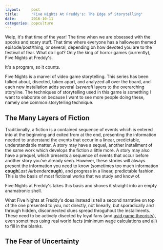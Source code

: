 ```yaml
---
layout:     post
title:      "Five Nights At Freddy's: The Edge of Storytelling"
date:       2016-10-11
categories: popculture
---
```


Welp, it's that time of the year! The time when we are obsessed with the spooks and scary stuff. That time where everyone has a halloween themed episode/post/thing, or several, depending on how devoted you are to the festival of fear. What do I got? Only the king of horror games (currently), Five Nights at Freddy's.

It's a program, so it counts.

Five Nights is a marvel of video game storytelling. This series has been talked about, disected, taken apart, and analyzed all over the board, and each new installation adds several (_several_) layers to the overarching storyline. The techniques of storytelling used in this game is something I want to elaborate on because I want to see more people doing these, namely one common storytelling technique.

## The Many Layers of Fiction

Traditionally, a fiction is a contained sequence of events which is entered into at the beginning and exited from at the end, presenting the information needed to understand the events that occur in a linear, predictable, understandable matter. A story may have a sequel, another installment of the same work which develops the fiction a little more. A story may also have a prequel, which presents a sequence of events that occur before another story you've already seen. However, these stories will always present the information you need to know (sometimes too much information **cough**_Last Airbender_**cough**), and progress in a linear, predictable fashion. This is the basis of most fictional works that we study and know of.

Five Nights at Freddy's takes this basis and shoves it straight into an empty anamatronic shell.

What Five Nights at Freddy's does instead is tell a second narrative on top of the one presented to you, not directly, not linearly, but sporadically and through hidden, disconnected clues spread throguhout the installments. These need to be actively disected by loyal fans (and [avid game theorists](https://www.youtube.com/playlist?list=PLOl4b517qn8jl4Lw8H8cDrDkGwf1FtC7I)), even sometimes using real world facts (minimum wage calculations and all) to fill in the blanks.

## The Fear of Uncertainty